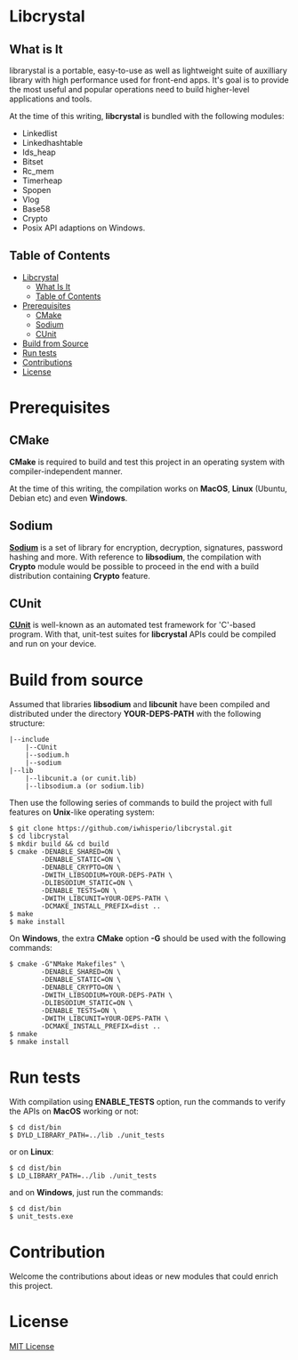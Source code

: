 # Libcrystal

## What is It

librarystal is a portable, easy-to-use as well as lightweight suite of auxilliary library with high performance used for front-end apps. It's goal is to provide the most useful and popular operations need to build higher-level applications and tools.

At the time of this writing, **libcrystal** is bundled with the following modules:
- Linkedlist
- Linkedhashtable
- Ids_heap
- Bitset
- Rc_mem
- Timerheap
- Spopen
- Vlog
- Base58
- Crypto
- Posix API adaptions on Windows.

## Table of Contents

- [Libcrystal](#libcrystal)
	- [What Is It](#what-is-it)
	- [Table of Contents](#table-of-contents)
- [Prerequisites](#prerequisites)
	- [CMake](#cmake)
	- [Sodium](#sodium)
	- [CUnit](#CUnit)
- [Build from Source](#build-from-source)
- [Run tests](#run-tests)
- [Contributions](#contributions)
- [License](#license)

# Prerequisites

## CMake

**CMake** is required to build and test this project in an operating system with compiler-independent manner.

At the time of this writing,  the compilation works on **MacOS**, **Linux** (Ubuntu, Debian etc) and even **Windows**.

## Sodium

[**Sodium**](https://github.com/jedisct1/libsodium)  is a set of library for encryption, decryption, signatures, password hashing and more.  With reference to **libsodium**, the compilation with **Crypto** module would be possible to proceed in the end with a build distribution containing **Crypto** feature.

## CUnit

[**CUnit**](https://sourceforge.net/projects/cunit) is well-known as an automated test framework for 'C'-based program. With that, unit-test suites for **libcrystal** APIs could be compiled and run on your device.

# Build from source

Assumed that libraries **libsodium** and **libcunit** have been compiled and distributed under the directory **YOUR-DEPS-PATH** with the following structure:

```
|--include
    |--CUnit
    |--sodium.h
    |--sodium
|--lib
    |--libcunit.a (or cunit.lib)
    |--libsodium.a (or sodium.lib)
```
Then use the following series of commands to build the project with full features on **Unix**-like operating system:
```shell
$ git clone https://github.com/iwhisperio/libcrystal.git
$ cd libcrystal
$ mkdir build && cd build
$ cmake -DENABLE_SHARED=ON \
        -DENABLE_STATIC=ON \
        -DENABLE_CRYPTO=ON \
        -DWITH_LIBSODIUM=YOUR-DEPS-PATH \
        -DLIBSODIUM_STATIC=ON \
        -DENABLE_TESTS=ON \
        -DWITH_LIBCUNIT=YOUR-DEPS-PATH \
        -DCMAKE_INSTALL_PREFIX=dist ..
$ make
$ make install
```

On **Windows**,  the extra **CMake** option **-G** should be used with the following commands:

```shell
$ cmake -G"NMake Makefiles" \
		-DENABLE_SHARED=ON \
        -DENABLE_STATIC=ON \
        -DENABLE_CRYPTO=ON \
        -DWITH_LIBSODIUM=YOUR-DEPS-PATH \
        -DLIBSODIUM_STATIC=ON \
        -DENABLE_TESTS=ON \
        -DWITH_LIBCUNIT=YOUR-DEPS-PATH \
        -DCMAKE_INSTALL_PREFIX=dist ..
$ nmake
$ nmake install
```


# Run tests

With compilation using **ENABLE_TESTS** option,  run the commands to verify the APIs on **MacOS** working or not:

```shell
$ cd dist/bin
$ DYLD_LIBRARY_PATH=../lib ./unit_tests
```

or on **Linux**:

```shell
$ cd dist/bin
$ LD_LIBRARY_PATH=../lib ./unit_tests
```

and on **Windows**, just run the commands:

```shell
$ cd dist/bin
$ unit_tests.exe
```

# Contribution

Welcome the contributions about ideas or new modules that could enrich this project.

# License

[MIT License](https://github.com/iwhisperio/libcrystal/blob/master/LICENSE)

